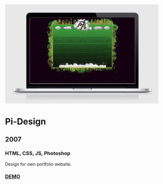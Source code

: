 [![Screenshot](https://github.com/pinco227/pidesign2007/blob/main/images/screenshot.png)](https://pinco227.github.io/pidesign2007/)
# Pi-Design
## 2007
### HTML, CSS, JS, Photoshop

Design for own portfolio website.

### [DEMO](https://pinco227.github.io/pidesign2007/)
